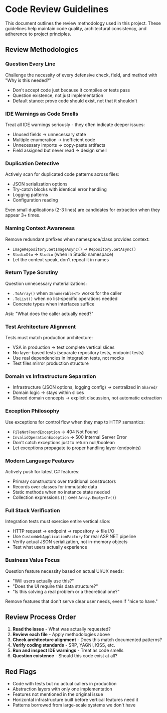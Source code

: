 # Code Review Guidelines

This document outlines the review methodology used in this project. These guidelines help maintain code quality, architectural consistency, and adherence to project principles.

## Review Methodologies

### Question Every Line
Challenge the necessity of every defensive check, field, and method with "Why is this needed?"
- Don't accept code just because it compiles or tests pass
- Question existence, not just implementation
- Default stance: prove code should exist, not that it shouldn't

### IDE Warnings as Code Smells
Treat all IDE warnings seriously - they often indicate deeper issues:
- Unused fields → unnecessary state
- Multiple enumeration → inefficient code
- Unnecessary imports → copy-paste artifacts
- Field assigned but never read → design smell

### Duplication Detective
Actively scan for duplicated code patterns across files:
- JSON serialization options
- Try-catch blocks with identical error handling
- Logging patterns
- Configuration reading

Even small duplications (2-3 lines) are candidates for extraction when they appear 3+ times.

### Naming Context Awareness
Remove redundant prefixes when namespace/class provides context:
- `ImageRepository.GetImageAsync()` → `Repository.GetAsync()`
- `StudioDto` → `Studio` (when in Studio namespace)
- Let the context speak, don't repeat it in names

### Return Type Scrutiny
Question unnecessary materializations:
- `.ToArray()` when `IEnumerable<T>` works for the caller
- `.ToList()` when no list-specific operations needed
- Concrete types when interfaces suffice

Ask: "What does the caller actually need?"

### Test Architecture Alignment
Tests must match production architecture:
- VSA in production → test complete vertical slices
- No layer-based tests (separate repository tests, endpoint tests)
- Use real dependencies in integration tests, not mocks
- Test files mirror production structure

### Domain vs Infrastructure Separation
- Infrastructure (JSON options, logging config) → centralized in `Shared/`
- Domain logic → stays within slices
- Shared domain concepts → explicit discussion, not automatic extraction

### Exception Philosophy
Use exceptions for control flow when they map to HTTP semantics:
- `FileNotFoundException` → 404 Not Found
- `InvalidOperationException` → 500 Internal Server Error
- Don't catch exceptions just to return null/boolean
- Let exceptions propagate to proper handling layer (endpoints)

### Modern Language Features
Actively push for latest C# features:
- Primary constructors over traditional constructors
- Records over classes for immutable data
- Static methods when no instance state needed
- Collection expressions (`[]` over `Array.Empty<T>()`)

### Full Stack Verification
Integration tests must exercise entire vertical slice:
- HTTP request → endpoint → repository → file I/O
- Use `CustomWebApplicationFactory` for real ASP.NET pipeline
- Verify actual JSON serialization, not in-memory objects
- Test what users actually experience

### Business Value Focus
Question feature necessity based on actual UI/UX needs:
- "Will users actually use this?"
- "Does the UI require this data structure?"
- "Is this solving a real problem or a theoretical one?"

Remove features that don't serve clear user needs, even if "nice to have."

## Review Process Order

1. **Read the issue** - What was actually requested?
2. **Review each file** - Apply methodologies above
3. **Check architecture alignment** - Does this match documented patterns?
4. **Verify coding standards** - SRP, YAGNI, KISS, etc.
5. **Run and inspect IDE warnings** - Treat as code smells
6. **Question existence** - Should this code exist at all?

## Red Flags

- Code with tests but no actual callers in production
- Abstraction layers with only one implementation
- Features not mentioned in the original issue
- Horizontal infrastructure built before vertical features need it
- Patterns borrowed from large-scale systems we don't have
